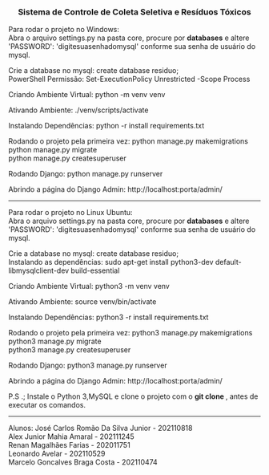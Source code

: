 <h3 align='center'>Sistema de Controle de Coleta Seletiva e Resíduos Tóxicos</h3>

Para rodar o projeto no Windows:
<br>
Abra o arquivo settings.py na pasta core, procure por <strong> databases</strong> e altere 'PASSWORD': 'digitesuasenhadomysql' conforme sua senha de usuário do mysql.

Crie a database no mysql: create database residuo;<br>
PowerShell Permissão: Set-ExecutionPolicy Unrestricted -Scope Process

Criando Ambiente Virtual: python -m venv venv

Ativando Ambiente: ./venv/scripts/activate

Instalando Dependências: python -r install requirements.txt

Rodando o projeto pela primeira vez:
python manage.py makemigrations <br>
python manage.py migrate <br>
python manage.py createsuperuser <br>

Rodando Django:
python manage.py runserver

Abrindo a página do Django Admin:
http://localhost:porta/admin/

-----------------------------

Para rodar o projeto no Linux Ubuntu:
<br>
Abra o arquivo settings.py na pasta core, procure por <strong> databases</strong> e altere 'PASSWORD': 'digitesuasenhadomysql' conforme sua senha de usuário do mysql.

Crie a database no mysql: create database residuo;<br>
Instalando as dependências: sudo apt-get install python3-dev default-libmysqlclient-dev build-essential

Criando Ambiente Virtual: python3 -m venv venv

Ativando Ambiente: source venv/bin/activate

Instalando Dependências: python3 -r install requirements.txt

Rodando o projeto pela primeira vez:
python3 manage.py makemigrations <br>
python3 manage.py migrate <br>
python3 manage.py createsuperuser <br>

Rodando Django:
python3 manage.py runserver

Abrindo a página do Django Admin:
http://localhost:porta/admin/

P.S .; Instale o Python 3,MySQL e clone o projeto com o <strong> git clone </strong>, antes de executar os comandos.

_____________________________________________________________

Alunos: José Carlos Romão Da Silva Junior - 202110818<br>
        Alex Junior Mahia Amaral - 202111245<br>
        Renan Magalhães Farias - 202011751<br>
        Leonardo Avelar - 202110529<br>
        Marcelo Goncalves Braga Costa - 202110474<br>
        
